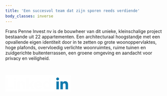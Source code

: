 ```yaml
---
title: 'Een succesvol team dat zijn sporen reeds verdiende'
body_classes: inverse
---
```


Frans Penne Invest nv is de bouwheer van dit unieke, kleinschalige project bestaande uit 22 appartementen. Een architecturaal hoogstandje met een opvallende eigen identiteit door in te zetten op grote woonoppervlaktes, hoge plafonds, overvloedig verlichte woonruimtes, ruime tuinen en zuidgerichte buitenterrassen, een groene omgeving en aandacht voor privacy en veiligheid.
  
<br/>  

[![hallo](logo-linkedin-wit.svg)](https://www.linkedin.com/in/franspenne/)